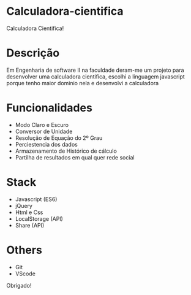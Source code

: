 # Calculadora-cientifica
Calculadora Cientifica!

# Descrição
Em Engenharia de software II na faculdade deram-me um projeto para desenvolver uma calculadora cientifica, escolhi a linguagem javascript 
porque tenho maior dominio nela e desenvolvi a calculadora 

# Funcionalidades
- Modo Claro e Escuro
- Conversor de Unidade
- Resolução de Equação do 2º Grau
- Perciestencia dos dados
- Armazenamento de Histórico de cálculo 
- Partilha de resultados em qual quer rede social

# Stack
- Javascript (ES6) 
- jQuery 
- Html e Css
- LocalStorage (API)
- Share (API)

# Others 
- Git
- VScode 

Obrigado!
